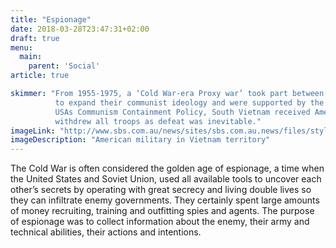 ```yaml
---
title: "Espionage"
date: 2018-03-28T23:47:31+02:00
draft: true
menu:
  main:
    parent: 'Social'
article: true

skimmer: "From 1955-1975, a ‘Cold War-era Proxy war’ took part between North Vietnam who invaded South Vietnam;
          to expand their communist ideology and were supported by the Soviet Union and China. However, due to
          USAs Communism Containment Policy, South Vietnam received American much support, but in 1975 America
          withdrew all troops as defeat was inevitable."
imageLink: "http://www.sbs.com.au/news/sites/sbs.com.au.news/files/styles/full/public/vietnam_8.jpg"
imageDescription: "American military in Vietnam territory"
---
```


The Cold War is often considered the golden age of espionage, a time when
the United States and Soviet Union, used all available tools to uncover each other’s secrets by
operating with great secrecy and living double lives so they can infiltrate enemy governments. They
certainly spent large amounts of money recruiting, training and outfitting spies and agents. The
purpose of espionage was to collect information about the enemy, their army and technical abilities,
their actions and intentions.